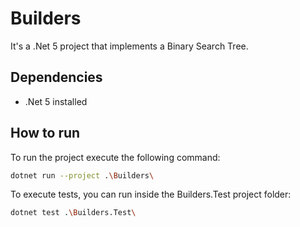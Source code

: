 # Builders

It's a .Net 5 project that implements a Binary Search Tree.

## Dependencies

- .Net 5 installed

## How to run

To run the project execute the following command:

```bash
dotnet run --project .\Builders\
```

To execute tests, you can run inside the Builders.Test project folder:

```bash
dotnet test .\Builders.Test\
```